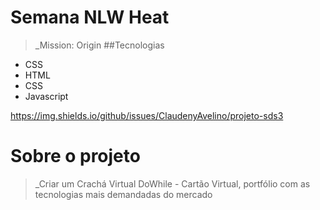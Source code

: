 
# Semana NLW Heat
> _Mission: Origin
##Tecnologias
* CSS
* HTML
* CSS
* Javascript

https://img.shields.io/github/issues/ClaudenyAvelino/projeto-sds3


# Sobre o projeto

> _Criar um Crachá Virtual DoWhile - Cartão Virtual, portfólio com as tecnologias mais demandadas do mercado

